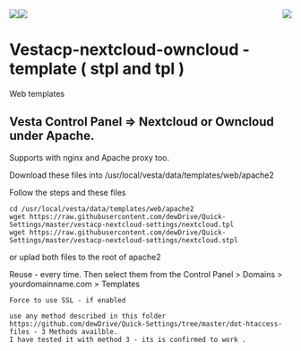 <img src="https://global.dewdrive.com/thegreatcompany/emblem/dew_black_logo.png" align="right" />
<img src="https://vestacp.com/img/vesta_logo.png"/><img src="https://global.dewdrive.com/thegreatcompany/help/github/nextcloud-owncloud-logo.png" />


# Vestacp-nextcloud-owncloud - template ( stpl and tpl )
Web templates

## Vesta Control Panel =>  Nextcloud or Owncloud under Apache. 

Supports with nginx and Apache proxy too. 

Download these files into /usr/local/vesta/data/templates/web/apache2 

Follow the steps and these files 
```
cd /usr/local/vesta/data/templates/web/apache2
wget https://raw.githubusercontent.com/dewDrive/Quick-Settings/master/vestacp-nextcloud-settings/nextcloud.tpl
wget https://raw.githubusercontent.com/dewDrive/Quick-Settings/master/vestacp-nextcloud-settings/nextcloud.stpl
```
or uplad both files to the root of apache2

Reuse - every time.
Then select them from the Control Panel > Domains > yourdomainname.com > Templates

```
Force to use SSL - if enabled

use any method described in this folder 
https://github.com/dewDrive/Quick-Settings/tree/master/dot-htaccess-files - 3 Methods availble. 
I have tested it with method 3 - its is confirmed to work .
```
